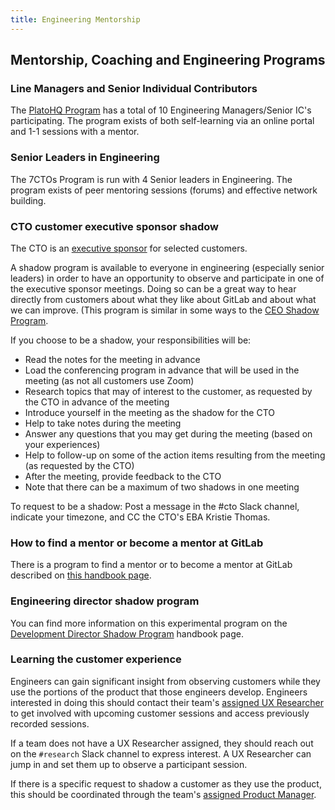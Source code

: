 ```yaml
---
title: Engineering Mentorship
---
```


## Mentorship, Coaching and Engineering Programs

### Line Managers and Senior Individual Contributors

The [PlatoHQ Program](/handbook/engineering/plato/index.html) has a total of 10 Engineering Managers/Senior IC's participating. The program exists of both self-learning via an online portal and 1-1 sessions with a mentor.

### Senior Leaders in Engineering

The 7CTOs Program is run with 4 Senior leaders in Engineering. The program exists of peer mentoring sessions (forums) and effective network building.

### CTO customer executive sponsor shadow

The CTO is an [executive sponsor](/handbook/sales/field-operations/gtm-resources/#executive-account-sponsorship-program) for selected customers.

A shadow program is available to everyone in engineering (especially senior leaders) in order to have an opportunity to observe and participate in one of the executive sponsor meetings. Doing so can be a great way to hear directly from customers about what they like about GitLab and about what we can improve. (This program is similar in some ways to the [CEO Shadow Program](/handbook/ceo/shadow/).

If you choose to be a shadow, your responsibilities will be:

- Read the notes for the meeting in advance
- Load the conferencing program in advance that will be used in the meeting (as not all customers use Zoom)
- Research topics that may of interest to the customer, as requested by the CTO in advance of the meeting
- Introduce yourself in the meeting as the shadow for the CTO
- Help to take notes during the meeting
- Answer any questions that you may get during the meeting (based on your experiences)
- Help to follow-up on some of the action items resulting from the meeting (as requested by the CTO)
- After the meeting, provide feedback to the CTO
- Note that there can be a maximum of two shadows in one meeting

To request to be a shadow: Post a message in the #cto Slack channel, indicate your timezone, and CC the CTO's EBA Kristie Thomas.

### How to find a mentor or become a mentor at GitLab

There is a program to find a mentor or to become a mentor at GitLab described on [this handbook page](/handbook/people-group/learning-and-development/mentor/).

### Engineering director shadow program

You can find more information on this experimental program on the [Development Director Shadow Program](/handbook/engineering/development/shadow/director-shadow-program.html) handbook page.

### Learning the customer experience

Engineers can gain significant insight from observing customers while they use the portions of the product that those engineers develop. Engineers interested in doing this should contact their team's [assigned UX Researcher](/handbook/product/categories/) to get involved with upcoming customer sessions and access previously recorded sessions.

If a team does not have a UX Researcher assigned, they should reach out on the `#research` Slack channel to express interest. A UX Researcher can jump in and set them up to observe a participant session.

If there is a specific request to shadow a customer as they use the product, this should be coordinated through the team's [assigned Product Manager](/handbook/product/categories/).

